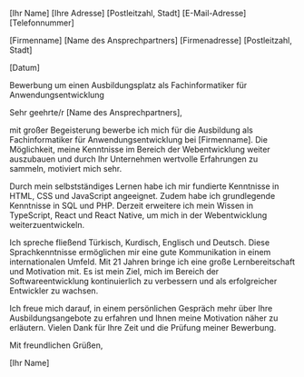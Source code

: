 [Ihr Name]
[Ihre Adresse]
[Postleitzahl, Stadt]
[E-Mail-Adresse]
[Telefonnummer]

[Firmenname]
[Name des Ansprechpartners]
[Firmenadresse]
[Postleitzahl, Stadt]

[Datum]

Bewerbung um einen Ausbildungsplatz als Fachinformatiker für Anwendungsentwicklung

Sehr geehrte/r [Name des Ansprechpartners],

mit großer Begeisterung bewerbe ich mich für die Ausbildung als Fachinformatiker für Anwendungsentwicklung bei [Firmenname]. Die Möglichkeit, meine Kenntnisse im Bereich der Webentwicklung weiter auszubauen und durch Ihr Unternehmen wertvolle Erfahrungen zu sammeln, motiviert mich sehr.

Durch mein selbstständiges Lernen habe ich mir fundierte Kenntnisse in HTML, CSS und JavaScript angeeignet. Zudem habe ich grundlegende Kenntnisse in SQL und PHP. Derzeit erweitere ich mein Wissen in TypeScript, React und React Native, um mich in der Webentwicklung weiterzuentwickeln.

Ich spreche fließend Türkisch, Kurdisch, Englisch und Deutsch. Diese Sprachkenntnisse ermöglichen mir eine gute Kommunikation in einem internationalen Umfeld. Mit 21 Jahren bringe ich eine große Lernbereitschaft und Motivation mit. Es ist mein Ziel, mich im Bereich der Softwareentwicklung kontinuierlich zu verbessern und als erfolgreicher Entwickler zu wachsen.

Ich freue mich darauf, in einem persönlichen Gespräch mehr über Ihre Ausbildungsangebote zu erfahren und Ihnen meine Motivation näher zu erläutern. Vielen Dank für Ihre Zeit und die Prüfung meiner Bewerbung.

Mit freundlichen Grüßen,

[Ihr Name]